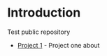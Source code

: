 # Introduction

Test public repository


* [Project 1](https://mhenso.github.io/public/public_one.html#project_one_page) - Project one about
